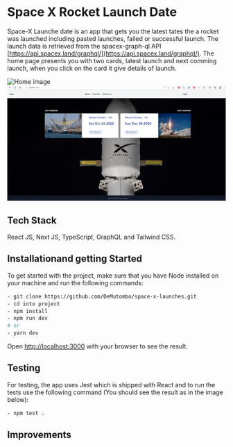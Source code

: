 # Space X Rocket Launch Date

Space-X Launche date is an app that gets you the latest tates the a rocket was launched including pasted launches, failed or successful launch. The launch data is retrieved from the spacex-graph-ql API [https://api.spacex.land/graphql/](https://api.spacex.land/graphql/).
The home page presents you with two cards, latest launch and next comming launch, when you click on the card it give details of launch.

![Home image](public/images/screenGrab.png, "home-landing")
<img src="public/images/screenGrab.png">

## Tech Stack

React JS, Next JS, TypeScript, GraphQL and Tailwind CSS.

## Installationand getting Started

To get started with the project, make sure that you have Node installed on your machine and run the following commands:

```bash
- git clone https://github.com/DeMutombo/space-x-launches.git
- cd into project
- npm install
- npm run dev
# or
- yarn dev
```

Open [http://localhost:3000](http://localhost:3000) with your browser to see the result.

## Testing

For testing, the app uses Jest which is shipped with React and to run the tests use the following command (You should see the result as in the image below):

```bash
- npm test .
```

## Improvements

